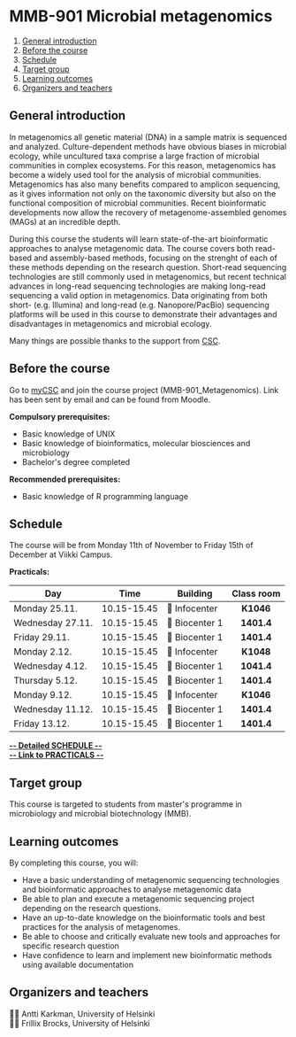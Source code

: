 # MMB-901 Microbial metagenomics

1. [General introduction](#general-introduction)
2. [Before the course](#before-the-course)
3. [Schedule](#schedule)
4. [Target group](#target-group)
5. [Learning outcomes](#learning-outcomes)
6. [Organizers and teachers](#organizers-and-teachers)

## General introduction

In metagenomics all genetic material (DNA) in a sample matrix is sequenced and analyzed. Culture-dependent methods have obvious biases in microbial ecology, while uncultured taxa comprise a large fraction of microbial communities in complex ecosystems. For this reason, metagenomics has become a widely used tool for the analysis of microbial communities. Metagenomics has also many benefits compared to amplicon sequencing, as it gives information not only on the taxonomic diversity but also on the functional composition of microbial communities. Recent bioinformatic developments now allow the recovery of metagenome-assembled genomes (MAGs) at an incredible depth.

During this course the students will learn state-of-the-art bioinformatic approaches to analyse metagenomic data. The course covers both read-based and assembly-based methods, focusing on the strenght of each of these methods depending on the research question. Short-read sequencing technologies are still commonly used in metagenomics, but recent technical advances in long-read sequencing technologies are making long-read sequencing a valid option in metagenomics. Data originating from both short- (e.g. Illumina) and long-read (e.g. Nanopore/PacBio) sequencing platforms will be used in this course to demonstrate their advantages and disadvantages in metagenomics and microbial ecology.

Many things are possible thanks to the support from [CSC](http://www.csc.fi).

## Before the course

Go to [myCSC](http://my.csc.fi) and join the course project (MMB-901_Metagenomics). Link has been sent by email and can be found from Moodle.  

__Compulsory prerequisites:__

* Basic knowledge of UNIX
* Basic knowledge of bioinformatics, molecular biosciences and microbiology
* Bachelor's degree completed

__Recommended prerequisites:__

* Basic knowledge of R programming language

## Schedule

The course will be from Monday 11th of November to Friday 15th of December at Viikki Campus.

__Practicals:__
  
| Day | Time | Building | Class room |  
| --- | --- | --- | :---: |  
| Monday 25.11.    | 10.15-15.45   | :office: Infocenter | __K1046__   |
| Wednesday 27.11.  | 10.15-15.45   | :office: Biocenter 1 | __1401.4__  |
| Friday 29.11.| 10.15-15.45   | :office: Biocenter 1 | __1401.4__  |
| Monday 2.12.  | 10.15-15.45   | :office: Infocenter | __K1048__  |
| Wednesday 4.12.   | 10.15-15.45   | :office: Biocenter 1 | __1041.4__  |
| Thursday 5.12.   | 10.15-15.45   | :office: Biocenter 1 | __1401.4__  |
| Monday 9.12.   | 10.15-15.45   | :office: Infocenter | __K1046__  |
| Wednesday 11.12.   | 10.15-15.45   | :office: Biocenter 1 | __1401.4__  |
| Friday 13.12.   | 10.15-15.45   | :office: Biocenter 1 | __1401.4__  |

</table>  

[__-- Detailed SCHEDULE --__](Practicals/Schedule.md)  
[__-- Link to PRACTICALS --__](Practicals/README.md)

## Target group

This course is targeted to students from master's programme in microbiology and microbial biotechnology (MMB).  

## Learning outcomes

By completing this course, you will:

* Have a basic understanding of metagenomic sequencing technologies and bioinformatic approaches to analyse metagenomic data
* Be able to plan and execute a metagenomic sequencing project depending on the research questions.
* Have an up-to-date knowledge on the bioinformatic tools and best practices for the analysis of metagenomes.
* Be able to choose and critically evaluate new tools and approaches for specific research question
* Have confidence to learn and implement new bioinformatic methods using available documentation

## Organizers and teachers

:man_technologist: Antti Karkman, University of Helsinki  
:man_technologist: Frillix Brocks,  University of Helsinki  
